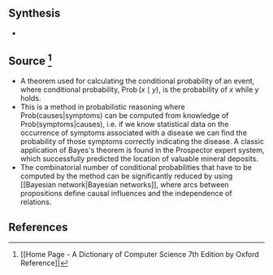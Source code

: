 ## Synthesis
- 
## Source [^1]
- A theorem used for calculating the conditional probability of an event, where conditional probability, $\operatorname{Prob}(x \mid y)$, is the probability of $x$ while $y$ holds.
- This is a method in probabilistic reasoning where Prob(causes|symptoms) can be computed from knowledge of Prob(symptoms|causes), i.e. if we know statistical data on the occurrence of symptoms associated with a disease we can find the probability of those symptoms correctly indicating the disease. A classic application of Bayes's theorem is found in the Prospector expert system, which successfully predicted the location of valuable mineral deposits.
- The combinatorial number of conditional probabilities that have to be computed by the method can be significantly reduced by using [[Bayesian network|Bayesian networks]], where arcs between propositions define causal influences and the independence of relations.
## References

[^1]: [[Home Page - A Dictionary of Computer Science 7th Edition by Oxford Reference]]